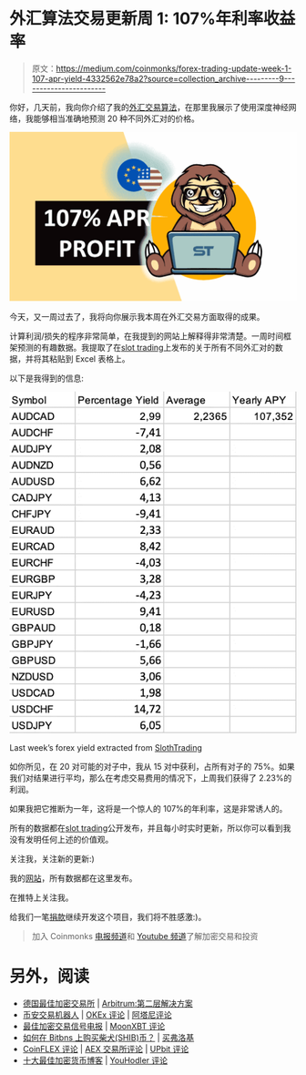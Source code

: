 # 外汇算法交易更新周 1: 107%年利率收益率

> 原文：<https://medium.com/coinmonks/forex-trading-update-week-1-107-apr-yield-4332562e78a2?source=collection_archive---------9----------------------->

你好，几天前，我向你介绍了我的[外汇交易算法](https://slothtrading/forex)，在那里我展示了使用深度神经网络，我能够相当准确地预测 20 种不同外汇对的价格。

![](img/acb91d9d02dadbc99f111c90e5c8f7af.png)

今天，又一周过去了，我将向你展示我本周在外汇交易方面取得的成果。

计算利润/损失的程序非常简单，在我提到的网站上解释得非常清楚。一周时间框架预测的有趣数据。我提取了在[slot trading](https://slothtrading.com)上发布的关于所有不同外汇对的数据，并将其粘贴到 Excel 表格上。

以下是我得到的信息:

![](img/f19bfb34e43bd548a4890dd6731ffd80.png)

Last week’s forex yield extracted from [SlothTrading](https://slothtrading.com/forex)

如你所见，在 20 对可能的对子中，我从 15 对中获利，占所有对子的 75%。如果我们对结果进行平均，那么在考虑交易费用的情况下，上周我们获得了 2.23%的利润。

如果我把它推断为一年，这将是一个惊人的 107%的年利率，这是非常诱人的。

所有的数据都在[slot trading](https://slothtrading.com/forex)公开发布，并且每小时实时更新，所以你可以看到我没有发明任何上述的价值观。

关注我，关注新的更新:)

我的[网站](https://slothtrading.com/)，所有数据都在这里发布。

在推特上关注我。

给我们一笔[捐款](https://ko-fi.com/slothtrading)继续开发这个项目，我们将不胜感激:)。

> 加入 Coinmonks [电报频道](https://t.me/coincodecap)和 [Youtube 频道](https://www.youtube.com/c/coinmonks/videos)了解加密交易和投资

# 另外，阅读

*   [德国最佳加密交易所](https://coincodecap.com/crypto-exchanges-in-germany) | [Arbitrum:第二层解决方案](https://coincodecap.com/arbitrum)
*   [币安交易机器人](/coinmonks/binance-trading-bots-d0d57bb62c4c) | [OKEx 评论](/coinmonks/okex-review-6b369304110f) | [阿塔尼评论](https://coincodecap.com/atani-review)
*   [最佳加密交易信号电报](/coinmonks/best-crypto-signals-telegram-5785cdbc4b2b) | [MoonXBT 评论](/coinmonks/moonxbt-review-6e4ab26d037)
*   [如何在 Bitbns 上购买柴犬(SHIB)币？](https://coincodecap.com/buy-shiba-bitbns) | [买弗洛基](https://coincodecap.com/buy-floki-inu-token)
*   [CoinFLEX 评论](https://coincodecap.com/coinflex-review) | [AEX 交易所评论](https://coincodecap.com/aex-exchange-review) | [UPbit 评论](https://coincodecap.com/upbit-review)
*   [十大最佳加密货币博客](https://coincodecap.com/best-cryptocurrency-blogs) | [YouHodler 评论](https://coincodecap.com/youhodler-review)